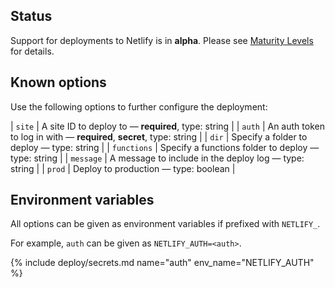 ## Status

Support for deployments to Netlify is in **alpha**. Please see [Maturity Levels](/user/deployment-v2#maturity-levels) for details.
## Known options

Use the following options to further configure the deployment:

| `site` | A site ID to deploy to &mdash; **required**, type: string |
| `auth` | An auth token to log in with &mdash; **required**, **secret**, type: string |
| `dir` | Specify a folder to deploy &mdash; type: string |
| `functions` | Specify a functions folder to deploy &mdash; type: string |
| `message` | A message to include in the deploy log &mdash; type: string |
| `prod` | Deploy to production &mdash; type: boolean |

## Environment variables

All options can be given as environment variables if prefixed with `NETLIFY_`.

For example, `auth` can be given as `NETLIFY_AUTH=<auth>`.

{% include deploy/secrets.md name="auth" env_name="NETLIFY_AUTH" %}
